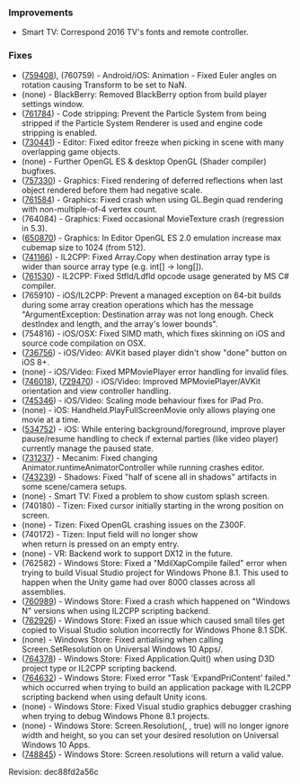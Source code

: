 ### Improvements

*   Smart TV: Correspond 2016 TV's fonts and remote controller.

### Fixes

*   ([759408](http://issuetracker.unity3d.com/issues/android-animation-sets-transform-to-nan-when-it-includes-a-rotation-component)), (760759) - Android/iOS: Animation - Fixed Euler angles on rotation causing Transform to be set to NaN.
*   (none) - BlackBerry: Removed BlackBerry option from build player settings window.
*   ([761784](http://issuetracker.unity3d.com/issues/ios-il2cpp-application-crashes-on-launch-when-renderer-is-particlesystemrenderer-is-used-in-a-class)) - Code stripping: Prevent the Particle System from being stripped if the Particle System Renderer is used and engine code stripping is enabled.
*   ([730441](http://issuetracker.unity3d.com/issues/unity-hangs-when-selecting-objects-in-the-scene-view)) - Editor: Fixed editor freeze when picking in scene with many overlapping game objects.
*   (none) - Further OpenGL ES & desktop OpenGL (Shader compiler) bugfixes.
*   ([757330](http://issuetracker.unity3d.com/issues/plane-w-slash-directional-light-and-another-mesh-flickers-under-certain-angles)) - Graphics: Fixed rendering of deferred reflections when last object rendered before them had negative scale.
*   ([761584](http://issuetracker.unity3d.com/issues/crash-calling-gl-dot-begin-gl-dot-quads)) - Graphics: Fixed crash when using GL.Begin quad rendering with non-multiple-of-4 vertex count.
*   (764084) - Graphics: Fixed occasional MovieTexture crash (regression in 5.3).
*   ([650870](http://issuetracker.unity3d.com/issues/asset-import-referenced-cubemap-causes-editor-to-throw-errors-on-platform)) - Graphics: In Editor OpenGL ES 2.0 emulation increase max cubemap size to 1024 (from 512).
*   ([741166](http://issuetracker.unity3d.com/issues/ios-tz4net-plugin-throws-argument-out-of-range-when-datetime-is-used)) - IL2CPP: Fixed Array.Copy when destination array type is wider than source array type (e.g. int\[\] -> long\[\]).
*   ([761530](http://issuetracker.unity3d.com/issues/ios-il2cpp-c-number-dll-file-translation-to-il2cpp-fails-on-vector3-pointer-operations)) - IL2CPP: Fixed Stfld/Ldfld opcode usage generated by MS C# compiler.
*   (765910) - iOS/IL2CPP: Prevent a managed exception on 64-bit builds during some array creation operations which has the message "ArgumentException: Destination array was not long enough. Check destIndex and length, and the array's lower bounds".
*   (754816) - iOS/OSX: Fixed SIMD math, which fixes skinning on iOS and source code compilation on OSX.
*   ([736756](http://issuetracker.unity3d.com/issues/ios-video-is-closed-shen-switching-from-control-setting-minimal-full-minimal)) - iOS/Video: AVKit based player didn't show "done" button on iOS 8+.
*   (none) - iOS/Video: Fixed MPMoviePlayer error handling for invalid files.
*   ([746018](http://issuetracker.unity3d.com/issues/cannot-rotate-video-upside-down-on-iphone-5)), ([729470](http://issuetracker.unity3d.com/issues/ios-app-stuck-on-video-background-view-if-control-setting-is-changed-and-device-is-rotated-during-playback)) - iOS/Video: Improved MPMoviePlayer/AVKit orientation and view controller handling.
*   ([745346](http://issuetracker.unity3d.com/issues/ios-video-doesent-fully-cover-screen-when-playing-on-ipad-pro)) - iOS/Video: Scaling mode behaviour fixes for iPad Pro.
*   (none) - iOS: Handheld.PlayFullScreenMovie only allows playing one movie at a time.
*   ([534752](http://issuetracker.unity3d.com/issues/opening-multitasking-window-while-playing-video-results-in-closed-video-but-not-muted-background-audio)) - iOS: While entering background/foreground, improve player pause/resume handling to check if external parties (like video player) currently manage the paused state.
*   ([731237](http://issuetracker.unity3d.com/issues/changing-animator-dot-runtimeanimatorcontroller-while-running-crashes-editor-1)) - Mecanim: Fixed changing Animator.runtimeAnimatorController while running crashes editor.
*   ([743239](http://issuetracker.unity3d.com/issues/terrain-with-cast-shadows-disabled-produces-shadowy-artifact-when-is-viewed-at-from-certain-angle)) - Shadows: Fixed "half of scene all in shadows" artifacts in some scene/camera setups.
*   (none) - Smart TV: Fixed a problem to show custom splash screen.
*   (740180) - Tizen: Fixed cursor initially starting in the wrong position on screen.
*   (none) - Tizen: Fixed OpenGL crashing issues on the Z300F.
*   (740172) - Tizen: Input field will no longer show  
    when return is pressed on an empty entry.
*   (none) - VR: Backend work to support DX12 in the future.
*   (762582) - Windows Store: Fixed a "MdilXapCompile failed" error when trying to build Visual Studio project for Windows Phone 8.1. This used to happen when the Unity game had over 8000 classes across all assemblies.
*   ([760989](http://issuetracker.unity3d.com/issues/winrt-games-crash-in-windows-10-n-editions-with-il2cpp-scripting-backend)) - Windows Store: Fixed a crash which happened on "Windows N" versions when using IL2CPP scripting backend.
*   ([762926](http://issuetracker.unity3d.com/issues/windows-phone-8-dot-1-small-tiles-get-incorrectly-copied-to-visual-studio-solution)) - Windows Store: Fixed an issue which caused small tiles get copied to Visual Studio solution incorrectly for Windows Phone 8.1 SDK.
*   (none) - Windows Store: Fixed antialising when calling Screen.SetResolution on Universal Windows 10 Apps/.
*   ([764378](http://issuetracker.unity3d.com/issues/uwp-application-dot-quit-throws-exceptions-on-d3d-build)) - Windows Store: Fixed Application.Quit() when using D3D project type or IL2CPP scripting backend.
*   ([764632](http://issuetracker.unity3d.com/issues/uwp-visual-studio-fails-to-generate-package-when-using-il2cpp-scripting-backend-with-error-task-expandpricontent-failed-dot)) - Windows Store: Fixed error "Task 'ExpandPriContent' failed." which occurred when trying to build an application package with IL2CPP scripting backend when using default Unity icons.
*   (none) - Windows Store: Fixed Visual studio graphics debugger crashing when trying to debug Windows Phone 8.1 projects.
*   (none) - Windows Store: Screen.Resolution(, , true) will no longer ignore width and height, so you can set your desired resolution on Universal Windows 10 Apps.
*   ([748845](http://issuetracker.unity3d.com/issues/winrt-screen-dot-resolutions-returns-window-size-rather-than-monitor-resolution)) - Windows Store: Screen.resolutions will return a valid value.

Revision: dec88fd2a56c